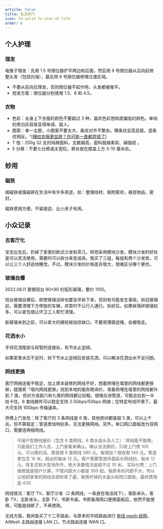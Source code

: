 ```yaml
---
article: false
title: 生活窍门
icon: fa-solid fa-star-of-life
order: 6
---
```


## 个人护理

### 理发

电推子理发：先用 1.5 号限位器铲平两边和后面，然后用 9 号限位器从后向前修整头发（包括刘海），最后用 6 号限位器修理过渡区域。

- 不要从前向后理发，否则限位器不起作用，头发都被推平。
- 短发方案：限位器分别使用 1.5、6 和 4.5。

### 衣物

- 色彩：全身上下衣服的颜色不要超过 3 种，喜欢色彩饱和度偏低的颜色。单纯的黑白灰容易显得单调、路人。​
- 图案：单一主题，小图案不要太大、条纹对齐不繁杂。横条纹显高显瘦，竖条纹相反。​^[[横纹衣服更显胖？你可能一直都弄错了](https://www.guokr.com/article/459972/)]
- T 恤：250g 32 支的纯棉面料，支数越高，面料就越柔软、越强韧 ​。
- 5 分裤：不要七分裤或太宽松，裤长放在膝盖上方 5-10 厘米处。

## 妙用

### 磁铁

铷磁铁或强磁铁在生活中有许多用途，如：整理线材，吸附窗帘，悬挂物品，密封。

磁铁使用方便，不留痕迹，比小夹子有用。

## 小众记录

### 去客厅化

宝宝出生后，扔掉了家里的欧式沙发和茶几，转而采用模块沙发。模块沙发的好处是可以灵活使用，需要时可以拆分来变成床。我买了三组，每组有两个沙发垫，可以让三个人舒适地睡觉。不过，模块沙发的价格差异很大，很难区分哪个更优。

### 玻璃自爆

2022.06.11 更换阳台 90\*90 的弧形玻璃，要价 1100。

阳台玻璃自爆后，即使玻璃没碎也要及早拆下来，否则有可能发生事故。拆旧玻璃前，需要清理下方停放的车辆，并暂时不让行人通行。拆好后，如果掉落碎玻璃较多，可以拿包烟让环卫工人帮忙清理。

新玻璃未到之前，可以拿大的硬纸板挡住缺口，不要用薄膜遮掩，会被吸走。

### 花洒水小

手持花洒尾部与软管的连接处，有节水止逆阀。

如果家里水压不足时，拆下节水止逆阀后安装花洒，可以解决花洒出水不足问题。

### 网线更换

客厅网络连接不稳定，加上原本装修的网线不好，想着把埋在墙里的网线都更换掉，就搜索「墙内网线更换」找到本地的服务商询价，准备把埋在墙里的网线都升到 7 类，但对方说超六和七类的网线都比较粗，很难拉进管道，可能会拉到一半给卡住。6 类线据传可以稳定支持 2.5Gbps/5Gbps 网络；在特定布线环境下，最大可支持 10Gbps 传输速率。

师傅上门发现：除了客厅的 3 条网线是 6 类，其他房间都是超 5 类，可以上千兆，但不算稳定；管道里线特别多，无法更换网线。另外，单口网口面板改为双网口，需要连两根网线。

> 平层户型换线报价（包含 6 类网线，6 类水晶头及人工）：网线能不能换。只能我们工作人员，上门查看来确认。确认没法换的，只收上门费 100 元。可以换的话。换首根 6 类网线 380 元。每增加 1 根收取 140 元。管道里包含 10 米，超出的每米 12 元。客户需要管道外面延长网线的，每米 12 元。除复式和大型场所外，绝大多数情况是超不过 10 米。
> 实际付费：上门维修就是按户计算，不管问题大小都是 300 起。我原本的问题不大，所以让他把家里的网线全部检查了遍，替换坏掉的水晶头和网口面板，最终费用是 430.

网线情况：客厅 TV，客厅沙发（2 条网线，一条放在电话线下），客卧床头，客卧 TV，主卧床头，主卧 TV，书房书桌。书房备用网口更换面板后，依然不能使用，可能是线断了，不再使用。

无线方面，我闲鱼买了个二手路由，与原本的华硕路由进行 [有线 mesh 组网](https://sspai.com/post/74200)。AiMesh 主路由连接 LAN 口，节点路由连接 WAN 口。
